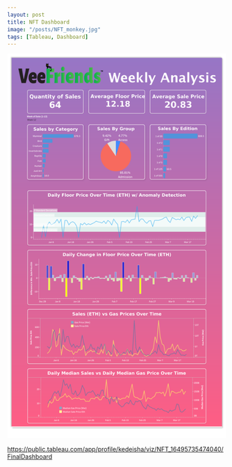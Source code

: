 ```yaml
---
layout: post
title: NFT Dashboard
image: "/posts/NFT_monkey.jpg"
tags: [Tableau, Dashboard]
---
```



![alt text](/img/posts/NFT_Dashboard.png "NFT Dashboard")

https://public.tableau.com/app/profile/kedeisha/viz/NFT_16495735474040/FinalDashboard
